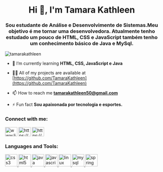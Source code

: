 <h1 align="center">Hi 👋, I'm Tamara Kathleen</h1>
<h3 align="center">Sou estudante de Análise e Desenvolvimente de Sistemas.Meu objetivo é me tornar uma desenvolvedora. Atualmente tenho estudado um pouco de HTML, CSS e JavaScript também tenho um conhecimento básico de Java e MySql.</h3>

<p align="left"> <img src="https://komarev.com/ghpvc/?username=tamarakathleen&label=Profile%20views&color=0e75b6&style=flat" alt="tamarakathleen" /> </p>

- 🌱 I’m currently learning **HTML, CSS, JavaScript e Java**

- 👨‍💻 All of my projects are available at [https://github.com/TamaraKathleen](https://github.com/TamaraKathleen)

- 📫 How to reach me **tamarakathleen50@gmail.com**

- ⚡ Fun fact **Sou apaixonada por tecnologia e esportes.**

<h3 align="left">Connect with me:</h3>
<p align="left">
<a href="https://linkedin.com/in/www.linkedin.com/in/tamara-kathleen-b40ab0198" target="blank"><img align="center" src="https://cdn.jsdelivr.net/npm/simple-icons@3.0.1/icons/linkedin.svg" alt="www.linkedin.com/in/tamara-kathleen-b40ab0198" height="30" width="40" /></a>
<a href="https://fb.com/https://www.facebook.com/tamara.kathleen2" target="blank"><img align="center" src="https://cdn.jsdelivr.net/npm/simple-icons@3.0.1/icons/facebook.svg" alt="https://www.facebook.com/tamara.kathleen2" height="30" width="40" /></a>
<a href="https://instagram.com/https://www.instagram.com/kathleen.tamara/" target="blank"><img align="center" src="https://cdn.jsdelivr.net/npm/simple-icons@3.0.1/icons/instagram.svg" alt="https://www.instagram.com/kathleen.tamara/" height="30" width="40" /></a>
</p>

<h3 align="left">Languages and Tools:</h3>
<p align="left"> <a href="https://www.w3schools.com/css/" target="_blank"> <img src="https://devicons.github.io/devicon/devicon.git/icons/css3/css3-original-wordmark.svg" alt="css3" width="40" height="40"/> </a> <a href="https://www.w3.org/html/" target="_blank"> <img src="https://devicons.github.io/devicon/devicon.git/icons/html5/html5-original-wordmark.svg" alt="html5" width="40" height="40"/> </a> <a href="https://www.java.com" target="_blank"> <img src="https://devicons.github.io/devicon/devicon.git/icons/java/java-original-wordmark.svg" alt="java" width="40" height="40"/> </a> <a href="https://developer.mozilla.org/en-US/docs/Web/JavaScript" target="_blank"> <img src="https://devicons.github.io/devicon/devicon.git/icons/javascript/javascript-original.svg" alt="javascript" width="40" height="40"/> </a> <a href="https://www.linux.org/" target="_blank"> <img src="https://devicons.github.io/devicon/devicon.git/icons/linux/linux-original.svg" alt="linux" width="40" height="40"/> </a> <a href="https://www.mysql.com/" target="_blank"> <img src="https://devicons.github.io/devicon/devicon.git/icons/mysql/mysql-original-wordmark.svg" alt="mysql" width="40" height="40"/> </a> <a href="https://spring.io/" target="_blank"> <img src="https://www.vectorlogo.zone/logos/springio/springio-icon.svg" alt="spring" width="40" height="40"/> </a> </p>
